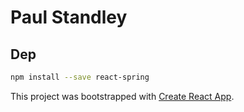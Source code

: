 # __**Paul Standley**__

## Dep

```BASH
npm install --save react-spring
```

This project was bootstrapped with [Create React App](https://github.com/facebook/create-react-app).
